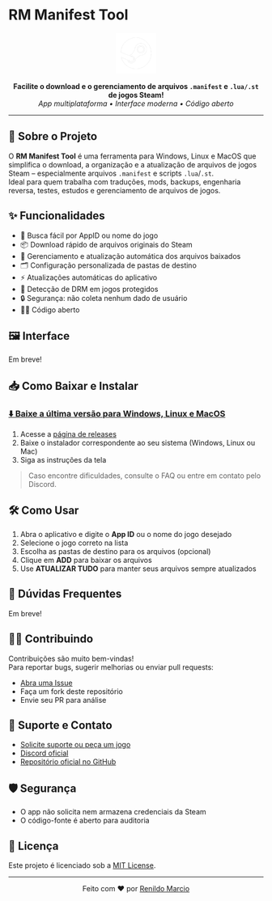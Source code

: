 # RM Manifest Tool

<p align="center">
  <img src="icons/icon.png" width="80" alt="RM Manifest Tool Logo" />
</p>
<p align="center">
  <b>Facilite o download e o gerenciamento de arquivos <code>.manifest</code> e <code>.lua/.st</code> de jogos Steam!</b><br>
  <i>App multiplataforma • Interface moderna • Código aberto</i>
</p>

---

## 🚀 Sobre o Projeto

O **RM Manifest Tool** é uma ferramenta para Windows, Linux e MacOS que simplifica o download, a organização e a atualização de arquivos de jogos Steam – especialmente arquivos `.manifest` e scripts `.lua`/`.st`.  
Ideal para quem trabalha com traduções, mods, backups, engenharia reversa, testes, estudos e gerenciamento de arquivos de jogos.

## ✨ Funcionalidades

- 🔎 Busca fácil por AppID ou nome do jogo
- 📦 Download rápido de arquivos originais do Steam
- 📂 Gerenciamento e atualização automática dos arquivos baixados
- 🗂️ Configuração personalizada de pastas de destino
- ⚡ Atualizações automáticas do aplicativo
- 🚨 Detecção de DRM em jogos protegidos
- 🔒 Segurança: não coleta nenhum dado de usuário
- 👨‍💻 Código aberto

## 🖼️ Interface

Em breve!

## 📥 Como Baixar e Instalar

### [⬇️ Baixe a última versão para Windows, Linux e MacOS](https://github.com/psycodeliccircus/rm-manifest-tool-beta/releases)

1. Acesse a [página de releases](https://github.com/psycodeliccircus/rm-manifest-tool-beta/releases)
2. Baixe o instalador correspondente ao seu sistema (Windows, Linux ou Mac)
3. Siga as instruções da tela

> Caso encontre dificuldades, consulte o FAQ ou entre em contato pelo Discord.

## 🛠️ Como Usar

1. Abra o aplicativo e digite o **App ID** ou o nome do jogo desejado
2. Selecione o jogo correto na lista
3. Escolha as pastas de destino para os arquivos (opcional)
4. Clique em **ADD** para baixar os arquivos
5. Use **ATUALIZAR TUDO** para manter seus arquivos sempre atualizados

## 🤔 Dúvidas Frequentes

Em breve!

## 🧑‍💻 Contribuindo

Contribuições são muito bem-vindas!  
Para reportar bugs, sugerir melhorias ou enviar pull requests:

- [Abra uma Issue](https://github.com/psycodeliccircus/rm-manifest-tool-beta/issues)
- Faça um fork deste repositório
- Envie seu PR para análise

## 💬 Suporte e Contato

- [Solicite suporte ou peça um jogo](https://generator.renildomarcio.com.br/requests/index.php)
- [Discord oficial](http://discord.gg/renildomarcio)
- [Repositório oficial no GitHub](https://github.com/psycodeliccircus/rm-manifest-tool-beta)

## 🛡️ Segurança

- O app não solicita nem armazena credenciais da Steam
- O código-fonte é aberto para auditoria

## 📜 Licença

Este projeto é licenciado sob a [MIT License](LICENSE).

---

<p align="center">
  Feito com ❤️ por <a href="https://github.com/psycodeliccircus">Renildo Marcio</a>
</p>
